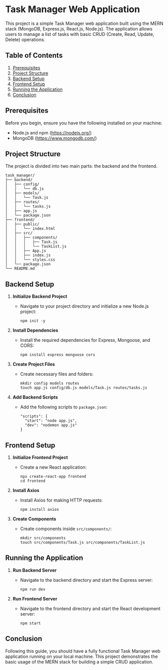 # Task Manager Web Application

This project is a simple Task Manager web application built using the MERN stack (MongoDB, Express.js, React.js, Node.js). The application allows users to manage a list of tasks with basic CRUD (Create, Read, Update, Delete) operations.

## Table of Contents
1. [Prerequisites](#prerequisites)
2. [Project Structure](#project-structure)
3. [Backend Setup](#backend-setup)
4. [Frontend Setup](#frontend-setup)
5. [Running the Application](#running-the-application)
7. [Conclusion](#conclusion)

## Prerequisites

Before you begin, ensure you have the following installed on your machine:

- Node.js and npm (https://nodejs.org/)
- MongoDB (https://www.mongodb.com/)

## Project Structure

The project is divided into two main parts: the backend and the frontend.

```
task_manager/
├── backend/
│   ├── config/
│   │   └── db.js
│   ├── models/
│   │   └── Task.js
│   ├── routes/
│   │   └── tasks.js
│   ├── app.js
│   └── package.json
├── frontend/
│   ├── public/
│   │   └── index.html
│   ├── src/
│   │   ├── components/
│   │   │   ├── Task.js
│   │   │   └── TaskList.js
│   │   ├── App.js
│   │   ├── index.js
│   │   └── styles.css
│   └── package.json
└── README.md
```

## Backend Setup

1. **Initialize Backend Project**
   - Navigate to your project directory and initialize a new Node.js project:
     ```
     npm init -y
     ```

2. **Install Dependencies**
   - Install the required dependencies for Express, Mongoose, and CORS:
     ```
     npm install express mongoose cors
     ```

3. **Create Project Files**
   - Create necessary files and folders:
     ```
     mkdir config models routes
     touch app.js config/db.js models/Task.js routes/tasks.js
     ```

4. **Add Backend Scripts**
   - Add the following scripts to `package.json`:
     ```
     "scripts": {
       "start": "node app.js",
       "dev": "nodemon app.js"
     }
     ```

## Frontend Setup

1. **Initialize Frontend Project**
   - Create a new React application:
     ```
     npx create-react-app frontend
     cd frontend
     ```

2. **Install Axios**
   - Install Axios for making HTTP requests:
     ```
     npm install axios
     ```

3. **Create Components**
   - Create components inside `src/components/`:
     ```
     mkdir src/components
     touch src/components/Task.js src/components/TaskList.js
     ```

## Running the Application

1. **Run Backend Server**
   - Navigate to the backend directory and start the Express server:
     ```
     npm run dev
     ```

2. **Run Frontend Server**
   - Navigate to the frontend directory and start the React development server:
     ```
     npm start
     ```

## Conclusion

Following this guide, you should have a fully functional Task Manager web application running on your local machine. This project demonstrates the basic usage of the MERN stack for building a simple CRUD application.
